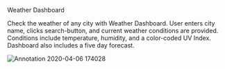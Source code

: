 Weather Dashboard

Check the weather of any city with Weather Dashboard.  User enters city name, clicks search-button, and current weather conditions are provided.  Conditions include temperature, humidity, and a color-coded UV Index.  Dashboard also includes a five day forecast.

![Annotation 2020-04-06 174028](https://user-images.githubusercontent.com/61360215/78627195-172f9d00-784e-11ea-9017-9348e31482f4.jpg)

